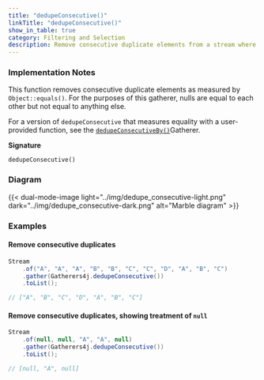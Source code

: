 ```yaml
---
title: "dedupeConsecutive()"
linkTitle: "dedupeConsecutive()"
show_in_table: true
category: Filtering and Selection
description: Remove consecutive duplicate elements from a stream where equality is measured by `Object::equals()`
---
```



### Implementation Notes

This function removes consecutive duplicate elements as measured by `Object::equals()`. For the purposes of this gatherer, 
nulls are equal to each other but not equal to anything else. 

For a version of `dedupeConsecutive` that measures equality with a user-provided function, see the [`dedupeConsecutiveBy()`](/gatherers/filtering-and-selection/dedupeconsecutiveby/)Gatherer.

**Signature**

`dedupeConsecutive()`

### Diagram

{{< dual-mode-image light="../img/dedupe_consecutive-light.png" dark="../img/dedupe_consecutive-dark.png" alt="Marble diagram" >}}


### Examples

#### Remove consecutive duplicates

```java
Stream
    .of("A", "A", "A", "B", "B", "C", "C", "D", "A", "B", "C")
    .gather(Gatherers4j.dedupeConsecutive())
    .toList();

// ["A", "B", "C", "D", "A", "B", "C"]
```


#### Remove consecutive duplicates, showing treatment of `null`

```java
Stream
    .of(null, null, "A", "A", null)
    .gather(Gatherers4j.dedupeConsecutive())
    .toList();

// [null, "A", null]
```